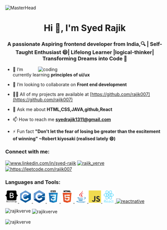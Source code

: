 ![MasterHead](https://pbs.twimg.com/media/EfSnekYWkAEs6mu?format=jpg&name=900x900)
<h1 align="center">Hi 👋, I'm Syed Rajik</h1>
<h3 align="center">A passionate Aspiring frontend developer from India,🔍 | Self-Taught Enthusiast 😄| Lifelong Learner |logical-thinker| Transforming Dreams into Code 🚀</h3>
<img align="right" alt="coding" width="400" src="https://camo.githubusercontent.com/19db51af5f90f1b152bc0b9078f5fe97053955be5074f03f17019c70345bdcdb/68747470733a2f2f6d69726f2e6d656469756d2e636f6d2f6d61782f313336302f302a37513379765349765f7430696f4a2d5a2e676966">


- 🌱 I’m currently learning **principles of ui/ux**

- 👯 I’m looking to collaborate on **Front end development**

- 👨‍💻 All of my projects are available at [https://github.com/rajik007](https://github.com/rajik007)

- 💬 Ask me about **HTML,CSS,JAVA,github,React**

- 📫 How to reach me **syedrajik1311@gmail.com**

- ⚡ Fun fact **"Don't let the fear of losing be greater than the excitement of winning" ~Robert kiyosaki (realised lately 😄)**

<h3 align="left">Connect with me:</h3>
<p align="left">
<a href="https://linkedin.com/in/www.linkedin.com/in/syed-rajik" target="blank"><img align="center" src="https://raw.githubusercontent.com/rahuldkjain/github-profile-readme-generator/master/src/images/icons/Social/linked-in-alt.svg" alt="www.linkedin.com/in/syed-rajik" height="30" width="40" /></a>
<a href="https://instagram.com/rajik_verve" target="blank"><img align="center" src="https://raw.githubusercontent.com/rahuldkjain/github-profile-readme-generator/master/src/images/icons/Social/instagram.svg" alt="rajik_verve" height="30" width="40" /></a>
<a href="https://www.leetcode.com/https://leetcode.com/rajik007" target="blank"><img align="center" src="https://raw.githubusercontent.com/rahuldkjain/github-profile-readme-generator/master/src/images/icons/Social/leet-code.svg" alt="https://leetcode.com/rajik007" height="30" width="40" /></a>
</p>

<h3 align="left">Languages and Tools:</h3>
<p align="left"> <a href="https://getbootstrap.com" target="_blank" rel="noreferrer"> <img src="https://raw.githubusercontent.com/devicons/devicon/master/icons/bootstrap/bootstrap-plain-wordmark.svg" alt="bootstrap" width="40" height="40"/> </a> <a href="https://www.cprogramming.com/" target="_blank" rel="noreferrer"> <img src="https://raw.githubusercontent.com/devicons/devicon/master/icons/c/c-original.svg" alt="c" width="40" height="40"/> </a> <a href="https://www.w3schools.com/cpp/" target="_blank" rel="noreferrer"> <img src="https://raw.githubusercontent.com/devicons/devicon/master/icons/cplusplus/cplusplus-original.svg" alt="cplusplus" width="40" height="40"/> </a> <a href="https://www.w3schools.com/css/" target="_blank" rel="noreferrer"> <img src="https://raw.githubusercontent.com/devicons/devicon/master/icons/css3/css3-original-wordmark.svg" alt="css3" width="40" height="40"/> </a> <a href="https://www.w3.org/html/" target="_blank" rel="noreferrer"> <img src="https://raw.githubusercontent.com/devicons/devicon/master/icons/html5/html5-original-wordmark.svg" alt="html5" width="40" height="40"/> </a> <a href="https://www.java.com" target="_blank" rel="noreferrer"> <img src="https://raw.githubusercontent.com/devicons/devicon/master/icons/java/java-original.svg" alt="java" width="40" height="40"/> </a> <a href="https://developer.mozilla.org/en-US/docs/Web/JavaScript" target="_blank" rel="noreferrer"> <img src="https://raw.githubusercontent.com/devicons/devicon/master/icons/javascript/javascript-original.svg" alt="javascript" width="40" height="40"/> </a> <a href="https://reactjs.org/" target="_blank" rel="noreferrer"> <img src="https://raw.githubusercontent.com/devicons/devicon/master/icons/react/react-original-wordmark.svg" alt="react" width="40" height="40"/> </a> <a href="https://reactnative.dev/" target="_blank" rel="noreferrer"> <img src="https://reactnative.dev/img/header_logo.svg" alt="reactnative" width="40" height="40"/> </a> </p>

<p><img align="left" src="https://github-readme-stats.vercel.app/api/top-langs?username=rajik007&show_icons=true&locale=en&layout=compact" alt="rajikverve" /></p>

<p>&nbsp;<img align="center" src="https://github-readme-stats.vercel.app/api?username=rajik007&show_icons=true&locale=en" alt="rajikverve" /></p>

<p><img align="center" src="https://github-readme-streak-stats.herokuapp.com/?user=rajik007&" alt="rajikverve" /></p>
